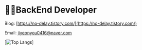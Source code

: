 # 👩‍💻BackEnd Developer

Blog: [https://no-delay.tistory.com/](https://no-delay.tistory.com/)

Email: jiyeonyou0416@naver.com

[![Top Langs](https://github-readme-stats.vercel.app/api/top-langs/?username=youjiyeon)]